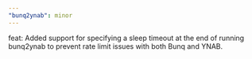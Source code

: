 ```yaml
---
"bunq2ynab": minor
---
```


feat: Added support for specifying a sleep timeout at the end of running bunq2ynab to prevent rate limit issues with both Bunq and YNAB.
